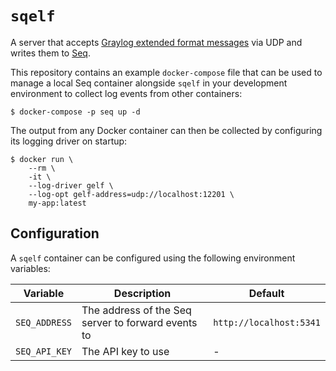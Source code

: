 # `sqelf`

A server that accepts [Graylog extended format messages](http://docs.graylog.org/en/2.5/pages/gelf.html) via UDP and writes them to [Seq](https://datalust.co/seq).

This repository contains an example `docker-compose` file that can be used to manage a local Seq container alongside `sqelf` in your development environment to collect log events from other containers:

```shell
$ docker-compose -p seq up -d
```

The output from any Docker container can then be collected by configuring its logging driver on startup:

```shell
$ docker run \
    --rm \
    -it \
    --log-driver gelf \
    --log-opt gelf-address=udp://localhost:12201 \
    my-app:latest
```

## Configuration

A `sqelf` container can be configured using the following environment variables:

| Variable | Description | Default |
| -------- | ----------- | ------- |
| `SEQ_ADDRESS`| The address of the Seq server to forward events to | `http://localhost:5341` |
| `SEQ_API_KEY` | The API key to use | - |

